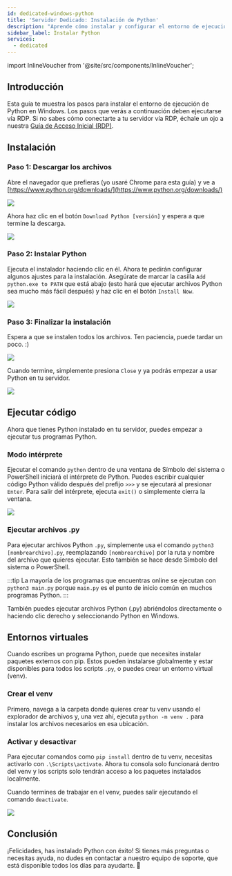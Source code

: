 ```yaml
---
id: dedicated-windows-python
title: 'Servidor Dedicado: Instalación de Python'
description: "Aprende cómo instalar y configurar el entorno de ejecución de Python en servidores Windows para ejecutar tus programas Python de forma eficiente → Aprende más ahora"
sidebar_label: Instalar Python
services:
  - dedicated
---
```


import InlineVoucher from '@site/src/components/InlineVoucher';

## Introducción

Esta guía te muestra los pasos para instalar el entorno de ejecución de Python en Windows. Los pasos que verás a continuación deben ejecutarse vía RDP. Si no sabes cómo conectarte a tu servidor vía RDP, échale un ojo a nuestra [Guía de Acceso Inicial (RDP)](vserver-windows-userdp.md).

<InlineVoucher />

## Instalación

### Paso 1: Descargar los archivos
Abre el navegador que prefieras (yo usaré Chrome para esta guía) y ve a [https://www.python.org/downloads/](https://www.python.org/downloads/)

![](https://screensaver01.zap-hosting.com/index.php/s/WAET5RFn6yBfNzC/preview)

Ahora haz clic en el botón `Download Python [versión]` y espera a que termine la descarga.

![](https://screensaver01.zap-hosting.com/index.php/s/b8j6ZbfGWoBjpep/preview)

### Paso 2: Instalar Python
Ejecuta el instalador haciendo clic en él. Ahora te pedirán configurar algunos ajustes para la instalación. Asegúrate de marcar la casilla `Add python.exe to PATH` que está abajo (esto hará que ejecutar archivos Python sea mucho más fácil después) y haz clic en el botón `Install Now`.

![](https://screensaver01.zap-hosting.com/index.php/s/Z57KiQwHqP3RpPy/preview)

### Paso 3: Finalizar la instalación
Espera a que se instalen todos los archivos. Ten paciencia, puede tardar un poco. :)

![](https://screensaver01.zap-hosting.com/index.php/s/XA2Y3DGezb84Ek9/preview)

Cuando termine, simplemente presiona `Close` y ya podrás empezar a usar Python en tu servidor.

![](https://screensaver01.zap-hosting.com/index.php/s/t7xPKRtsJ7kGRxw/preview)

## Ejecutar código

Ahora que tienes Python instalado en tu servidor, puedes empezar a ejecutar tus programas Python.

### Modo intérprete

Ejecutar el comando `python` dentro de una ventana de Símbolo del sistema o PowerShell iniciará el intérprete de Python. Puedes escribir cualquier código Python válido después del prefijo `>>>` y se ejecutará al presionar `Enter`. Para salir del intérprete, ejecuta `exit()` o simplemente cierra la ventana.

![](https://screensaver01.zap-hosting.com/index.php/s/DskKi5Ac28ERY38/preview)

### Ejecutar archivos .py

Para ejecutar archivos Python `.py`, simplemente usa el comando `python3 [nombrearchivo].py`, reemplazando `[nombrearchivo]` por la ruta y nombre del archivo que quieres ejecutar. Esto también se hace desde Símbolo del sistema o PowerShell.

:::tip
La mayoría de los programas que encuentras online se ejecutan con `python3 main.py` porque `main.py` es el punto de inicio común en muchos programas Python.
:::

También puedes ejecutar archivos Python (.py) abriéndolos directamente o haciendo clic derecho y seleccionando Python en Windows.

## Entornos virtuales

Cuando escribes un programa Python, puede que necesites instalar paquetes externos con pip. Estos pueden instalarse globalmente y estar disponibles para todos los scripts `.py`, o puedes crear un entorno virtual (venv).

### Crear el venv

Primero, navega a la carpeta donde quieres crear tu venv usando el explorador de archivos y, una vez ahí, ejecuta `python -m venv .` para instalar los archivos necesarios en esa ubicación.

### Activar y desactivar

Para ejecutar comandos como `pip install` dentro de tu venv, necesitas activarlo con `.\Scripts\activate`. Ahora tu consola solo funcionará dentro del venv y los scripts solo tendrán acceso a los paquetes instalados localmente.

Cuando termines de trabajar en el venv, puedes salir ejecutando el comando `deactivate`.

![](https://screensaver01.zap-hosting.com/index.php/s/Ws5BosJzJ78s7Y9/preview)

## Conclusión

¡Felicidades, has instalado Python con éxito! Si tienes más preguntas o necesitas ayuda, no dudes en contactar a nuestro equipo de soporte, que está disponible todos los días para ayudarte. 🙂

<InlineVoucher />